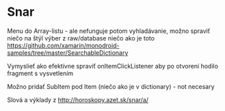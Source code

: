 # Snar

Menu do Array-listu - ale nefunguje potom vyhladávanie, možno spraviť niečo na štýl výber z raw/database
niečo ako je toto https://github.com/xamarin/monodroid-samples/tree/master/SearchableDictionary

Vymyslieť ako efektívne spraviť onItemClickListener aby po otvorení hodilo fragment s vysvetlením

Možno pridať SubItem pod Item (niečo ako je v dictionary) - not necesary

Slová a výklady z http://horoskopy.azet.sk/snar/a/

